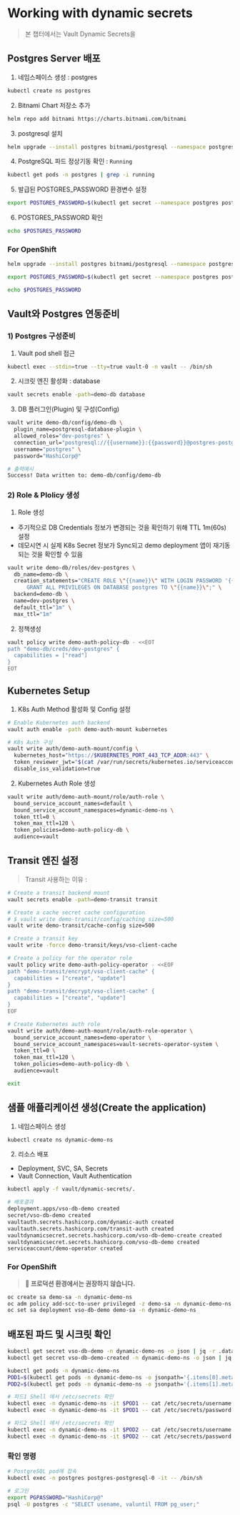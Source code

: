 # Working with dynamic secrets

> 본 챕터에서는 Vault Dynamic Secrets을 

## Postgres Server 배포

1. 네임스페이스 생성 : postgres
```bash
kubectl create ns postgres
```

2. Bitnami Chart 저장소 추가
```bash
helm repo add bitnami https://charts.bitnami.com/bitnami
```

3. postgresql 설치
```bash
helm upgrade --install postgres bitnami/postgresql --namespace postgres --set audit.logConnections=true --set auth.postgresPassword="HashiCorp@"
```

4. PostgreSQL 파드 정상기동 확인 : `Running`
```bash
kubectl get pods -n postgres | grep -i running
```

5. 발급된 POSTGRES_PASSWORD 환경변수 설정
```bash
export POSTGRES_PASSWORD=$(kubectl get secret --namespace postgres postgres-postgresql -o jsonpath="{.data.postgres-password}" | base64 -d)
```

6. POSTGRES_PASSWORD 확인
```bash
echo $POSTGRES_PASSWORD
```

### For OpenShift

```bash
helm upgrade --install postgres bitnami/postgresql --namespace postgres -f postgres/values.yaml

export POSTGRES_PASSWORD=$(kubectl get secret --namespace postgres postgres-postgresql -o jsonpath="{.data.postgres-password}" | base64 -d)

echo $POSTGRES_PASSWORD
```

## Vault와 Postgres 연동준비

### 1) Postgres 구성준비

1. Vault pod shell 접근
```bash
kubectl exec --stdin=true --tty=true vault-0 -n vault -- /bin/sh
```

2. 시크릿 엔진 활성화 : database
```bash
vault secrets enable -path=demo-db database
```

3. DB 플러그인(Plugin) 및 구성(Config)
```bash
vault write demo-db/config/demo-db \
  plugin_name=postgresql-database-plugin \
  allowed_roles="dev-postgres" \
  connection_url="postgresql://{{username}}:{{password}}@postgres-postgresql.postgres.svc.cluster.local:5432/postgres?sslmode=disable" \
  username="postgres" \
  password="HashiCorp@"

# 출력예시
Success! Data written to: demo-db/config/demo-db
```

### 2) Role & Plolicy 생성

1. Role 생성
- 주기적으로 DB Credentials 정보가 변경되는 것을 확인하기 위해 TTL 1m(60s) 설정
- 데모시연 시 실제 K8s Secret 정보가 Sync되고 demo deployment 앱이 재기동 되는 것을 확인할 수 있음
```bash
vault write demo-db/roles/dev-postgres \
  db_name=demo-db \
  creation_statements="CREATE ROLE \"{{name}}\" WITH LOGIN PASSWORD '{{password}}' VALID UNTIL '{{expiration}}'; \
      GRANT ALL PRIVILEGES ON DATABASE postgres TO \"{{name}}\";" \
  backend=demo-db \
  name=dev-postgres \
  default_ttl="1m" \
  max_ttl="1m"
```

2. 정책생성
```bash
vault policy write demo-auth-policy-db - <<EOT
path "demo-db/creds/dev-postgres" {
  capabilities = ["read"]
}
EOT
```

## Kubernetes Setup

1. K8s Auth Method 활성화 및 Config 설정
```bash
# Enable Kubernetes auth backend
vault auth enable -path demo-auth-mount kubernetes

# K8s Auth 구성
vault write auth/demo-auth-mount/config \
  kubernetes_host="https://$KUBERNETES_PORT_443_TCP_ADDR:443" \
  token_reviewer_jwt="$(cat /var/run/secrets/kubernetes.io/serviceaccount/token)" \
  disable_iss_validation=true
```

2. Kubernetes Auth Role 생성
```bash
vault write auth/demo-auth-mount/role/auth-role \
  bound_service_account_names=default \
  bound_service_account_namespaces=dynamic-demo-ns \
  token_ttl=0 \
  token_max_ttl=120 \
  token_policies=demo-auth-policy-db \
  audience=vault
```

## Transit 엔진 설정
> Transit 사용하는 이유 : 

```bash
# Create a transit backend mount
vault secrets enable -path=demo-transit transit

# Create a cache secret cache configuration
# $ vault write demo-transit/config/caching size=500
vault write demo-transit/cache-config size=500

# Create a transit key
vault write -force demo-transit/keys/vso-client-cache

# Create a policy for the operator role
vault policy write demo-auth-policy-operator - <<EOF
path "demo-transit/encrypt/vso-client-cache" {
  capabilities = ["create", "update"]
}
path "demo-transit/decrypt/vso-client-cache" {
  capabilities = ["create", "update"]
}
EOF

# Create Kubernetes auth role
vault write auth/demo-auth-mount/role/auth-role-operator \
  bound_service_account_names=demo-operator \
  bound_service_account_namespaces=vault-secrets-operator-system \
  token_ttl=0 \
  token_max_ttl=120 \
  token_policies=demo-auth-policy-db \
  audience=vault

exit
```

## 샘플 애플리케이션 생성(Create the application)

1. 네임스페이스 생성
```bash
kubectl create ns dynamic-demo-ns
```

2. 리소스 배포
- Deployment, SVC, SA, Secrets
- Vault Connection, Vault Authentication
```bash
kubectl apply -f vault/dynamic-secrets/.

# 배포결과
deployment.apps/vso-db-demo created
secret/vso-db-demo created
vaultauth.secrets.hashicorp.com/dynamic-auth created
vaultauth.secrets.hashicorp.com/transit-auth created
vaultdynamicsecret.secrets.hashicorp.com/vso-db-demo-create created
vaultdynamicsecret.secrets.hashicorp.com/vso-db-demo created
serviceaccount/demo-operator created
```

### For OpenShift

> **📌 프로덕션 환경에서는 권장하지 않습니다.**

```bash
oc create sa demo-sa -n dynamic-demo-ns
oc adm policy add-scc-to-user privileged -z demo-sa -n dynamic-demo-ns
oc set sa deployment vso-db-demo demo-sa -n dynamic-demo-ns
```

## 배포된 파드 및 시크릿 확인

```bash
kubectl get secret vso-db-demo -n dynamic-demo-ns -o json | jq -r .data._raw | base64 -d
kubectl get secret vso-db-demo-created -n dynamic-demo-ns -o json | jq -r .data._raw | base64 -d
```

```bash
kubectl get pods -n dynamic-demo-ns
POD1=$(kubectl get pods -n dynamic-demo-ns -o jsonpath='{.items[0].metadata.name}')
POD2=$(kubectl get pods -n dynamic-demo-ns -o jsonpath='{.items[1].metadata.name}')

# 파드1 Shell 에서 /etc/secrets 확인
kubectl exec -n dynamic-demo-ns -it $POD1 -- cat /etc/secrets/username
kubectl exec -n dynamic-demo-ns -it $POD1 -- cat /etc/secrets/password

# 파드2 Shell 에서 /etc/secrets 확인
kubectl exec -n dynamic-demo-ns -it $POD2 -- cat /etc/secrets/username
kubectl exec -n dynamic-demo-ns -it $POD2 -- cat /etc/secrets/password
```

### 확인 명령

```bash
# PostgreSQL pod에 접속
kubectl exec -n postgres postgres-postgresql-0 -it -- /bin/sh

# 로그인
export PGPASSWORD="HashiCorp@"
psql -U postgres -c "SELECT usename, valuntil FROM pg_user;"
```